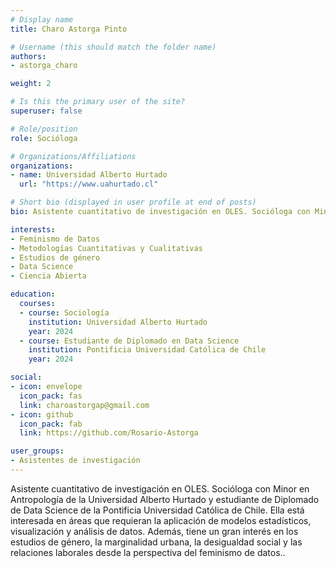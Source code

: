```yaml
---
# Display name
title: Charo Astorga Pinto

# Username (this should match the folder name)
authors:
- astorga_charo

weight: 2 

# Is this the primary user of the site?
superuser: false

# Role/position
role: Socióloga

# Organizations/Affiliations
organizations:
- name: Universidad Alberto Hurtado
  url: "https://www.uahurtado.cl"

# Short bio (displayed in user profile at end of posts)
bio: Asistente cuantitativo de investigación en OLES. Socióloga con Minor en Antropología de la Universidad Alberto Hurtado y estudiante de Diplomado de Data Science de la Pontificia Universidad Católica de Chile. Ella está interesada en áreas que requieran la aplicación de modelos estadísticos, visualización y análisis de datos. Además, tiene un gran interés en los estudios de género, la marginalidad urbana, la desigualdad social y las relaciones laborales desde la perspectiva del feminismo de datos.

interests:
- Feminismo de Datos
- Metodologías Cuantitativas y Cualitativas
- Estudios de género
- Data Science
- Ciencia Abierta

education:
  courses:
  - course: Sociología
    institution: Universidad Alberto Hurtado
    year: 2024
  - course: Estudiante de Diplomado en Data Science
    institution: Pontificia Universidad Católica de Chile
    year: 2024

social:
- icon: envelope
  icon_pack: fas
  link: charoastorgap@gmail.com
- icon: github
  icon_pack: fab
  link: https://github.com/Rosario-Astorga

user_groups:
- Asistentes de investigación
---
```


Asistente cuantitativo de investigación en OLES. Socióloga con Minor en Antropología de la Universidad Alberto Hurtado y estudiante de Diplomado de Data Science de la Pontificia Universidad Católica de Chile. Ella está interesada en áreas que requieran la aplicación de modelos estadísticos, visualización y análisis de datos. Además, tiene un gran interés en los estudios de género, la marginalidad urbana, la desigualdad social y las relaciones laborales desde la perspectiva del feminismo de datos..


